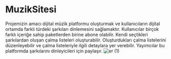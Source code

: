 # MuzikSitesi

Projemizin amacı dijital müzik platformu oluşturmak ve kullanıcıların dijital ortamda farklı türdeki 
şarkıları dinlemesini sağlamaktır. Kullanıcılar birçok farklı içeriğe sahip paketlerden birine abone 
olabilir. Kendi seçtikleri şarkılardan oluşan çalma listeleri oluşturabilir. Oluşturdukları çalma 
listelerini düzenleyebilir ve çalma listeleriyle ilgili detaylara yer verebilir. Yayımcılar bu platformda 
şarkılarını dinleyicileri için paylaşır.
![er (1)](https://user-images.githubusercontent.com/66175721/162581109-25b70be7-2f7e-439e-8f2c-5623eab83ef4.jpg)
